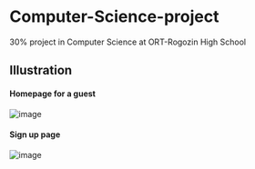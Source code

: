 # Computer-Science-project
30% project in Computer Science at ORT-Rogozin High School


## Illustration
#### Homepage for a guest
![image](https://user-images.githubusercontent.com/39855459/106265339-8fc57700-622f-11eb-92c5-ed7d9061c99c.png)

#### Sign up page
![image](https://user-images.githubusercontent.com/39855459/106265824-4590c580-6230-11eb-98d4-9044ec4a4f6e.png)
